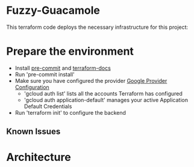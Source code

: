 # Fuzzy-Guacamole

This terraform code deploys the necessary infrastructure for this project:


# Prepare the environment

- Install [pre-commit](https://pre-commit.com/) and [terraform-docs](https://github.com/terraform-docs/terraform-docs)
- Run 'pre-commit install'
- Make sure you have configured the provider [Google Provider Configuration](https://registry.terraform.io/providers/hashicorp/google/3.71.0/docs/guides/provider_reference)
    - 'gcloud auth list' lists all the accounts Terraform has configured
    - 'gcloud auth application-default' manages your active Application Default Credentials
- Run 'terraform init' to configure the backend

## Known Issues


# Architecture

